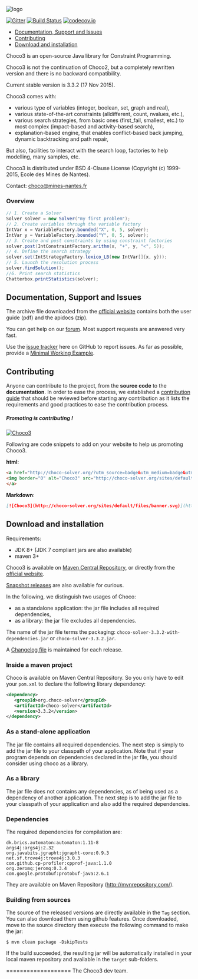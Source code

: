 ![logo](http://choco-solver.org/sites/default/files/ChocoLogo-160x135.png)

[![Gitter](https://badges.gitter.im/Join%20Chat.svg)](https://gitter.im/chocoteam/choco3?utm_source=badge&utm_medium=badge&utm_campaign=pr-badge) [![Build Status](https://travis-ci.org/chocoteam/choco3.svg)](https://travis-ci.org/chocoteam/choco3) [![codecov.io](https://codecov.io/github/chocoteam/choco3/coverage.svg?branch=master)](https://codecov.io/github/chocoteam/choco3?branch=develop)

* [Documentation, Support and Issues](#doc)
* [Contributing](#con)
* [Download and installation](#dow)

Choco3 is an open-source Java library for Constraint Programming.

Choco3 is not the continuation of Choco2, but a completely rewritten version and there is no backward compatibility.

Current stable version is 3.3.2 (17 Nov 2015).

Choco3 comes with:
- various type of variables (integer, boolean, set, graph and real),
- various state-of-the-art constraints (alldifferent, count, nvalues, etc.),
- various search strategies, from basic ones (first_fail, smallest, etc.) to most complex (impact-based and activity-based search),
- explanation-based engine, that enables conflict-based back jumping, dynamic backtracking and path repair,

But also, facilities to interact with the search loop, factories to help modelling, many samples, etc.

Choco3 is distributed under BSD 4-Clause License (Copyright (c) 1999-2015, Ecole des Mines de Nantes).

Contact: choco@mines-nantes.fr

### Overview

```java
// 1. Create a Solver
Solver solver = new Solver("my first problem");
// 2. Create variables through the variable factory
IntVar x = VariableFactory.bounded("X", 0, 5, solver);
IntVar y = VariableFactory.bounded("Y", 0, 5, solver);
// 3. Create and post constraints by using constraint factories
solver.post(IntConstraintFactory.arithm(x, "+", y, "<", 5));
// 4. Define the search strategy
solver.set(IntStrategyFactory.lexico_LB(new IntVar[]{x, y}));
// 5. Launch the resolution process
solver.findSolution();
//6. Print search statistics
Chatterbox.printStatistics(solver);
```

<a name="doc"></a>
## Documentation, Support and Issues

The archive file downloaded from the [official website](http://choco-solver.org/?q=Download) contains
both the user guide (pdf) and the apidocs (zip).

You can get help on our [forum](http://choco-solver.org/?q=Forum).
Most support requests are answered very fast.

Use the [issue tracker](https://github.com/chocoteam/choco3/issues) here on GitHub to report issues.
As far as possible, provide a [Minimal Working Example](https://en.wikipedia.org/wiki/Minimal_Working_Example).

<a name="con"></a>
## Contributing

Anyone can contribute to the project, from the **source code** to the **documentation**.
In order to ease the process, we established a [contribution guide](CONTRIBUTION.md)
that should be reviewed before starting any contribution as
it lists the requirements and good practices to ease the contribution process.

##### Promoting is contributing !  

[![Choco3](http://choco-solver.org/sites/default/files/banner.svg)](http://choco-solver.org/?utm_source=badge&utm_medium=badge&utm_campaign=badge)

Following are code snippets to add on your website to help us promoting Choco3.

**html**:

```html
<a href="http://choco-solver.org/?utm_source=badge&utm_medium=badge&utm_campaign=badge">
<img border="0" alt="Choco3" src="http://choco-solver.org/sites/default/files/banner.svg" width="160" height="18">
</a>
```

**Markdown**:

```md
[![Choco3](http://choco-solver.org/sites/default/files/banner.svg)](http://choco-solver.org/?utm_source=badge&utm_medium=badge&utm_campaign=badge)
```


<a name="dow"></a>
## Download and installation ##

Requirements:
* JDK 8+ (JDK 7 compliant jars are also available)
* maven 3+

Choco3 is available on [Maven Central Repository](http://search.maven.org/#search%7Cga%7C1%7Corg.choco-solver),
or directly from the [official website](http://choco-solver.org/?q=Download).

[Snapshot releases](https://oss.sonatype.org/content/repositories/snapshots/org/choco-solver/choco-solver/) are also available for curious.

In the following, we distinguish two usages of Choco:

- as a standalone application: the jar file includes all required dependencies,
- as a library: the jar file excludes all dependencies.

The name of the jar file terms the packaging: `choco-solver-3.3.2-with-dependencies.jar` or `choco-solver-3.3.2.jar`.

A [Changelog file](./CHANGES.md) is maintained for each release.

### Inside a maven project ###

Choco is available on Maven Central Repository.
So you only have to edit your `pom.xml` to declare the following library dependency:

```xml
<dependency>
   <groupId>org.choco-solver</groupId>
   <artifactId>choco-solver</artifactId>
   <version>3.3.2</version>
</dependency>
```

### As a stand-alone application ###

The jar file contains all required dependencies.
The next step is simply to add the jar file to your classpath of your application.
Note that if your program depends on dependencies declared in the jar file,
you should consider using choco as a library.

### As a library ###

The jar file does not contains any dependencies,
as of being used as a dependency of another application.
The next step is to add the jar file to your classpath of your application and also add the required dependencies.


### Dependencies ###

The required dependencies for compilation are:

    dk.brics.automaton:automaton:1.11-8
    args4j:args4j:2.32
    org.javabits.jgrapht:jgrapht-core:0.9.3
    net.sf.trove4j:trove4j:3.0.3
    com.github.cp-profiler:cpprof-java:1.1.0
    org.zeromq:jeromq:0.3.4
    com.google.protobuf:protobuf-java:2.6.1

They are available on Maven Repository (http://mvnrepository.com/).


### Building from sources ###

The source of the released versions are directly available in the `Tag` section.
You can also download them using github features.
Once downloaded, move to the source directory then execute the following command
to make the jar:

    $ mvn clean package -DskipTests

If the build succeeded, the resulting jar will be automatically
installed in your local maven repository and available in the `target` sub-folders.


===================
The Choco3 dev team.
